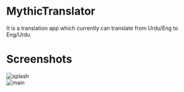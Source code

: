 # MythicTranslator
It is a translation app which currently can translate from Urdu/Eng to Eng/Urdu

# Screenshots
![splash](https://user-images.githubusercontent.com/87228345/173874262-89e6cda0-40a7-4a69-8c2c-6ba869df2031.jpg)   
![main](https://user-images.githubusercontent.com/87228345/173874270-7d86c233-b34d-45f9-a4c6-63a31628e8d7.jpg)
